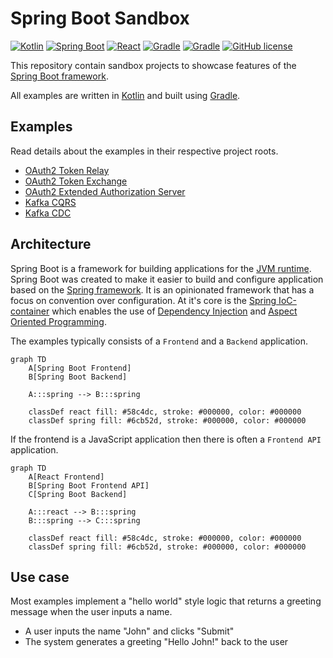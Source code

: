 # Spring Boot Sandbox

[![Kotlin](https://img.shields.io/badge/kotlin-1.9.24-8d53f9.svg?logo=kotlin&logoColor=8d53f9)](http://kotlinlang.org)
[![Spring Boot](https://img.shields.io/badge/spring%20boot-3.3.0-6cb52d.svg?logo=spring-boot&logoColor=6cb52d)](https://spring.io/projects/spring-boot)
[![React](https://img.shields.io/badge/react-18.3.1-58c4dc.svg?logo=react&logoColor=58c4dc)](https://react.dev)
[![Gradle](https://img.shields.io/badge/gradle-stable-209bc4.svg?logo=gradle&logoColor=209bc4)](https://gradle.org)
[![Gradle](https://img.shields.io/badge/node.js-stable-417e38.svg?logo=nodedotjs&logoColor=417e38)](https://nodejs.org)
[![GitHub license](https://img.shields.io/badge/license-Apache%202.0-e97726.svg)](https://www.apache.org/licenses/LICENSE-2.0)

This repository contain sandbox projects to showcase features of the
[Spring Boot framework](https://spring.io/projects/spring-boot).

All examples are written in [Kotlin](https://kotlinlang.org) and built using [Gradle](https://gradle.org).

## Examples
Read details about the examples in their respective project roots.

* [OAuth2 Token Relay](./spring-boot-oauth2-token-relay)
* [OAuth2 Token Exchange](./spring-boot-oauth2-token-exchange)
* [OAuth2 Extended Authorization Server](./spring-boot-oauth2-extended-authorization-server)
* [Kafka CQRS](./spring-boot-kafka-cqrs)
* [Kafka CDC](./spring-boot-kafka-cdc)

## Architecture
Spring Boot is a framework for building applications for the
[JVM runtime](https://en.wikipedia.org/wiki/Java_virtual_machine). Spring Boot was created to make it easier
to build and configure application based on the [Spring framework](https://spring.io/projects/spring-framework).
It is an opinionated framework that has a focus on convention over configuration. At it's core is the
[Spring IoC-container](https://docs.spring.io/spring-framework/reference/core/beans.html) which enables the
use of [Dependency Injection](https://docs.spring.io/spring-framework/reference/core/beans/dependencies/factory-collaborators.html)
and [Aspect Oriented Programming](https://docs.spring.io/spring-framework/reference/core/aop.html).

The examples typically consists of a `Frontend` and a `Backend` application.

```mermaid
graph TD
    A[Spring Boot Frontend]
    B[Spring Boot Backend]

    A:::spring --> B:::spring
    
    classDef react fill: #58c4dc, stroke: #000000, color: #000000
    classDef spring fill: #6cb52d, stroke: #000000, color: #000000
```

If the frontend is a JavaScript application then there is often a `Frontend API` application.

```mermaid
graph TD
    A[React Frontend]
    B[Spring Boot Frontend API]
    C[Spring Boot Backend]
    
    A:::react --> B:::spring
    B:::spring --> C:::spring
    
    classDef react fill: #58c4dc, stroke: #000000, color: #000000
    classDef spring fill: #6cb52d, stroke: #000000, color: #000000
```

## Use case
Most examples implement a "hello world" style logic that returns a greeting message when the user inputs a name.

* A user inputs the name "John" and clicks "Submit"
* The system generates a greeting "Hello John!" back to the user
